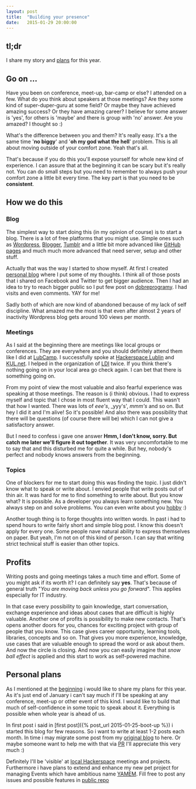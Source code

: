 ```yaml
---
layout: post
title:  "Building your presence"
date:   2015-01-29 20:00:00
---
```


tl;dr
---

I share my story and [plans](#personal-plans) for this year.

Go on ...
---

Have you been on conference, meet-up, bar-camp or else? I attended on a few. What do you think about speakers at those meetings? Are they some kind of super-duper-guru at some field? Or maybe they have achieved amazing success? Or they have amazing career? I believe for some answer is 'yes', for others is 'maybe' and there is group with 'no' answer. Are you amazed? I thought so :)

What's the difference between you and them? It's really easy. It's a the same time '**no biggy**' and '**oh my god what the hell**' problem. This is all about moving outside of your comfort zone. Yeah that's all.

That's because if you do this you'll expose yourself for whole new kind of experience. I can assure that at the beginning it can be scary but it's really not. You can do small steps but you need to remember to always push your comfort zone a little bit every time. The key part is that you need to be **consistent**.

## How we do this

### Blog

The simplest way to start doing this (in my opinion of course) is to start a blog. There is a lot of free platforms that you might use. Simple ones such as [Wordpress][wordpress], [Blogger][blogger], [Tumblr][tumblr] and a little bit more advanced like [GitHub pages][github] and much much more advanced that need server, setup and other stuff.

Actually that was the way I started to show myself. At first I created [personal blog][wordpress-vircung] where I put some of my thoughts. I think all of those posts that i shared on Facebook and Twitter to get bigger audience. Then I had an idea to try to reach bigger public so I put few post on [dobreprogramy][dobreprogramy-vircung]. I had visits and even comments. YAY for me!

Sadly both of which are now kind of abandoned because of my lack of self discipline. What amazed me the most is that even after almost 2 years of inactivity Wordpress blog gets around 100 views per month.

### Meetings

As I said at the beginning there are meetings like local groups or conferences. They are everywhere and you should definitely attend them like I did at [LubCamp][lubcamp]. I successfully spoke at [Hackerspace Lublin][hackerspace-lbn] and [KUL.net][kul-net]. I helped in the organization of [LDI][ldi] twice. If you think there's nothing going on in your local area go check again. I can bet that there is something going on.

From my point of view the most valuable and also fearful experience was speaking at those meetings. The reason is (i think) obvious. I had to express myself and topic that I chose in most fluent way that I could. This wasn't that how I wanted. There was lots of _eee's_, _yyy's', _mmm's_ and so on. But hey I did it and I'm alive! So it's possible! And also there was possibility that there will be questions (of course there will be) which I can not give a satisfactory answer.

But I need to confess i gave one answer **Hmm, I don't know, sorry. But catch me later we'll figure it out together**. It was very uncomfortable to me to say that and this disturbed me for quite a while. But hey, nobody's perfect and nobody knows answers from the beginning.

### Topics ###

One of blockers for me to start doing this was finding the topic. I just didn't know what to speak or write about. I envied people that write posts out of thin air. It was hard for me to find something to write about. But you know what? It is possible. As a developer you always learn something new. You always step on and solve problems. You can even write about you [hobby][hobby] :)

Another tough thing is to forge thoughts into written words. In past i had to spend hours to write fairly short and simple blog post. I know this doesn't apply for every one. Some people nave natural ability to express themselves on paper. But yeah, I'm not on of this kind of person. I can say that writing strict technical stuff is easier than other topics.

## Profits

Writing posts and going meetings takes a much time and effort. Some of you might ask if its worth it? I can definitely say **yes**. That's because of general truth "_You are moving back unless you go forward_". This applies especially for IT industry.

In that case every possibility to gain knowledge, start conversation, exchange experience and ideas about cases that are difficult is highly valuable. Another one of profits is possibility to make new contacts. That's opens another doors for you, chances for exciting project with group of people that you know. This case gives career opportunity, learning tools, libraries, concepts and so on. That gives you more experience, knowledge, use cases that are valuable enough to spread the word or ask about them. And now the circle is closing. And now you can easily imagine that _snow ball effect_ is applied and this start to work as self-powered machine.

## Personal plans

As I mentioned at the [beginning](#tldr) i would like to share my plans for this year. As it's just end of January i can't say much if I'll be speaking at any conference, meet-up or other event of this kind. I would like to build that much of self-confidence in some topic to speak about it. Everything is possible when whole year is ahead of us.

In first post i said in [first post]({% post_url 2015-01-25-boot-up %}) i started this blog for few reasons. So i want to write at least 1-2 posts each month. In time i may migrate some post from my [original blog][wordpress-vircung] to here. Or maybe someone want to help me with that via [PR][pull-requests] I'll appreciate this very much :)

Definitely I'll be 'visible' at [local Hackerspace][hackerspace-lbn] meetings and projects. Furthermore i have plans to extend and enhance my new pet project for managing Events which have ambitious name [YAMEM][yamem-site]. Fill free to post any issues and possible features in [public repo][yamem-issues]

[wordpress]: https://wordpress.com/
[blogger]: https://www.blogger.com/
[tumblr]: https://www.tumblr.com/
[github]: https://pages.github.com/

[dobreprogramy-vircung]: http://www.dobreprogramy.pl/vircung
[wordpress-vircung]: https://nawypasie.wordpress.com/

[lubcamp]: http://lubcamp.pl/
[hackerspace-lbn]: http://hackerspace-lbn.pl/
[ldi]: http://ldi.org.pl/
[kul-net]: https://www.facebook.com/GrupaKulNet
[pull-requests]: https://github.com/vircung/vircung.github.io/pulls
[yamem-site]: http://yamem.org/
[yamem-issues]: https://github.com/YAMEM/issues
[hobby]: https://nawypasie.wordpress.com/category/hobby/
